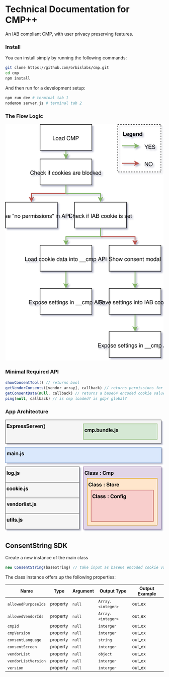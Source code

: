 # Technical Documentation for CMP++
An IAB compliant CMP, with user privacy preserving features.

### Install

You can install simply by running the following commands:
```bash
git clone https://github.com/orbislabs/cmp.git
cd cmp
npm install
```

And then run for a development setup:

```bash
npm run dev # terminal tab 1
nodemon server.js # terminal tab 2
```

### The Flow Logic

![cmp-flow-logic](../docs/images/control-flow.svg)

### Minimal Required API

```javascript
showConsentTool() // returns bool
getVendorConsents([vendor_array], callback) // returns permissions for vendor list
getConsentData(null, callback) // returns a base64 encoded cookie value
ping(null, callback) // is cmp loaded? is gdpr global?
```

### App Architecture
![app-architecture](../docs/images/cmp-comps.svg)

## ConsentString SDK

Create a new instance of the main class
```javascript
new ConsentString(baseString) // take input as base64 encoded cookie value, defaults to null
```
The class instance offers up the following properties:

| Name | Type | Argument | Output Type | Output Example |
| ---- | ---- | ------- | ------------ | -------------- |
|`allowedPurposeIds` | property | `null` | `Array.<integer>` | out_ex |
|`allowedVendorIds` | property | `null` | `Array.<integer>` | out_ex |
|`cmpId` | property | `null` | `interger` | out_ex |
|`cmpVersion` | property | `null` | `interger` | out_ex |
|`consentLanguage` | property | `null` | `string` | out_ex |
|`consentScreen` | property | `null` | `interger` | out_ex |
|`vendorList` | property | `null` | `object` | out_ex |
|`vendorListVersion` | property | `null` | `interger` | out_ex |
|`version` | property | `null` | `interger` | out_ex |
